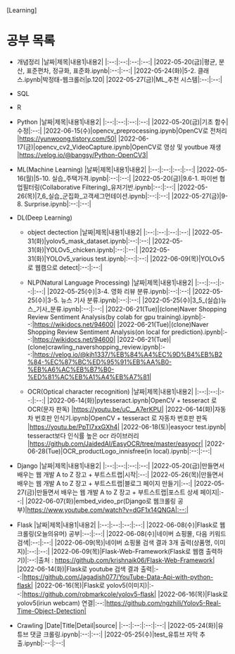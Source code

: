 [Learning]

# 공부 목록
  * 개념정리
    |날짜|제목|내용1|내용2|
    |:--:|:--:|:--:|:--:|
    |2022-05-20(금)|평균, 분산, 표준편차, 정규화, 표준화.ipynb|:--:|:--:|
    |2022-05-24(화)|5-2. 클래스.ipynb|박정태-웹크롤러|p.120|
    |2022-05-27(금)|ML_추천 시스템|:--:|:--:|

  * SQL

  * R

  * Python
    |날짜|제목|내용1|내용2|
    |:--:|:--:|:--:|:--:|
    |2022-05-20(금)|기초 함수|수정|:--:|
    |2022-06-15(수)|opencv_preprocessing.ipynb|OpenCV로 전처리 |https://yunwoong.tistory.com/50|
    |2022-06-17(금)|opencv_cv2_VideoCapture.ipynb|OpenCV로 영상 및 youtbue 재생 |https://velog.io/@bangsy/Python-OpenCV3|

  * ML(Machine Learning)
    |날짜|제목|내용1|내용2|
    |:--:|:--:|:--:|:--:|
    |2022-05-16(월)|5-10. 실습_주택가격.ipynb|:--:|:--:|
    |2022-05-20(금)|9.6-1. 파이썬 협업필터링(Collaborative Filtering)_유저기반.ipynb|:--:|:--:|
    |2022-05-26(목)|7_6_실습_군집화_고객세그먼테이션.ipynb|:--:|:--:|
    |2022-05-27(금)|9-8. Surprise.ipynb|:--:|:--:|

  * DL(Deep Learning)
    - object dectection
    |날짜|제목|내용1|내용2|
    |:--:|:--:|:--:|:--:|
    |2022-05-31(화)|yolov5_mask_dataset.ipynb|:--:|:--:|
    |2022-05-31(화)|YOLOv5_chicken.ipynb|:--:|:--:|
    |2022-05-31(화)|YOLOv5_various test.ipynb|:--:|:--:|
    |2022-06-09(목)|YOLOv5로 웹캠으로 detect|:--:|:--:|
    
    - NLP(Natural Language Processing)
    |날짜|제목|내용1|내용2|
    |:--:|:--:|:--:|:--:|
    |2022-05-25(수)|3-4. 영화 리뷰 분류.ipynb|:--:|:--:|
    |2022-05-25(수)|3-5. 뉴스 기사 분류.ipynb|:--:|:--:|
    |2022-05-25(수)|3_5_(실습)뉴스_기사_분류.ipynb|:--:|:--:|
    |2022-06-21(Tue)|(clone)Naver Shopping Review Sentiment Analysis(by colab for gpu training).ipynb|:--:|https://wikidocs.net/94600|
    |2022-06-21(Tue)|(clone)Naver Shopping Review Sentiment Analysis(on local for prediction).ipynb|:--:|https://wikidocs.net/94600|
    |2022-06-21(Tue)|(clone)crawling_navershopping_review.ipynb|:--:|https://velog.io/@kjh1337/%EB%84%A4%EC%9D%B4%EB%B2%84-%EC%87%BC%ED%95%91%EB%AA%B0-%EB%A6%AC%EB%B7%B0-%ED%81%AC%EB%A1%A4%EB%A7%81|

    - OCR(Optical character recognition)
    |날짜|제목|내용1|내용2|
    |:--:|:--:|:--:|:--:|
    |2022-06-14(화)|pytesseract.ipynb|OpenCV + tesseract 로 OCR(문자 판독) |https://youtu.be/uC__A7erKPU|
    |2022-06-14(화)|자동차 번호판 인식기.ipynb|OpenCV + tesseract 로 자동차 번호판 판독 |https://youtu.be/PpTl7xxGXh4|
    |2022-06-18(토)|easyocr test.ipynb| tesseract보다 인식률 높은 ocr 라이브러리 |https://github.com/JaidedAI/EasyOCR/tree/master/easyocr|
    |2022-06-28(Tue)|OCR_productLogo_innisfree(in local).ipynb|:--:|:--:|
    
  * Django
    |날짜|제목|내용1|내용2|
    |:--:|:--:|:--:|:--:|
    |2022-05-20(금)|만들면서 배우는 웹 개발 A to Z 장고 + 부트스트랩|시작|:--:|
    |2022-05-26(목)|만들면서 배우는 웹 개발 A to Z 장고 + 부트스트랩|블로그 페이지 만들기|:--:|
    |2022-05-27(금)|만들면서 배우는 웹 개발 A to Z 장고 + 부트스트랩|포스트 상세 페이지|:--:|
    |2022-06-07(화)|embed_video_pr(Django로 웹크롤링 공부)|https://www.youtube.com/watch?v=dGF1x14QNGA|:--:|
  
  * Flask
    |날짜|제목|내용1|내용2|
    |:--:|:--:|:--:|:--:|
    |2022-06-08(수)|Flask로 웹크롤링(오늘의유머) 공부|:--:|:--:|
    |2022-06-08(수)|네이버 쇼핑몰, 다음 키워드 검색|:--:|:--:|
    |2022-06-09(목)|네이버 쇼핑몰 검색 결과 3개 출력(상품명, 이미지)|:--:|:--:|
    |2022-06-09(목)|Flask-Web-Framework(Flask로 웹캠 출력하기)|:--:|출처 : https://github.com/krishnaik06/Flask-Web-Framework|
    |2022-06-14(화)|Flask로 youtube 검색 결과 출력|:--:|https://github.com/Jagadish077/YouTube-Data-Api-with-python-flask|
    |2022-06-16(목)|Flask로 yolov5(이미지)|:--:|https://github.com/robmarkcole/yolov5-flask|
    |2022-06-16(목)|Flask로 yolov5(iriun webcam) 연결|:--:|https://github.com/ngzhili/Yolov5-Real-Time-Object-Detection|

  * Crawling
    |Date|Title|Detail|source|
    |:--:|:--:|:--:|:--:|
    |2022-05-24(화)|유튜브 댓글 크롤링.ipynb|:--:|:--:|
    |2022-05-25(수)|test_유튜브 자막 추출.ipynb|:--:|:--:|
    